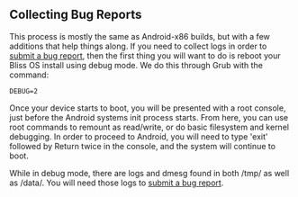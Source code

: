 ## Collecting Bug Reports

This process is mostly the same as Android-x86 builds, but with a few additions that help things along. 
If you need to collect logs in order to [submit a bug report](https://github.com/BlissRoms-x86/support), then the first thing you will want to do is reboot your Bliss OS install using debug mode. We do this through Grub with the command:
```
DEBUG=2 
```
Once your device starts to boot, you will be presented with a root console, just before the Android systems init process starts. 
From here, you can use root commands to remount as read/write, or do basic filesystem and kernel debugging. 
In order to proceed to Android, you will need to type 'exit' followed by Return twice in the console, and the system will continue to boot. 

While in debug mode, there are logs and dmesg found in both /tmp/ as well as /data/. You will need those logs to [submit a bug report](https://github.com/BlissRoms-x86/support).

